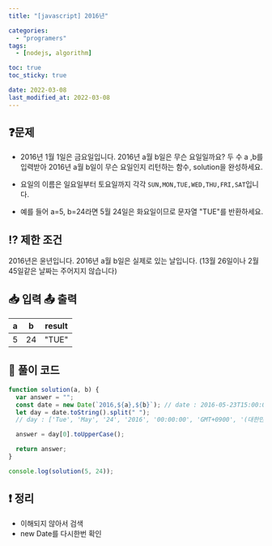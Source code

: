 ```yaml
---
title: "[javascript] 2016년"

categories:
  - "programers"
tags:
  - [nodejs, algorithm]

toc: true
toc_sticky: true

date: 2022-03-08
last_modified_at: 2022-03-08
---
```


## ❓문제

- 2016년 1월 1일은 금요일입니다. 2016년 a월 b일은 무슨 요일일까요? 두 수 a ,b를 입력받아 2016년 a월 b일이 무슨 요일인지 리턴하는 함수, solution을 완성하세요.

- 요일의 이름은 일요일부터 토요일까지 각각 `SUN,MON,TUE,WED,THU,FRI,SAT`입니다.
- 예를 들어 a=5, b=24라면 5월 24일은 화요일이므로 문자열 "TUE"를 반환하세요.

## ⁉️ 제한 조건

2016년은 윤년입니다.
2016년 a월 b일은 실제로 있는 날입니다. (13월 26일이나 2월 45일같은 날짜는 주어지지 않습니다)

## 📥 입력 📤 출력

|  a  |  b  | result |
| :-: | :-: | :----: |
|  5  | 24  | "TUE"  |

## 📝 풀이 코드

```js
function solution(a, b) {
  var answer = "";
  const date = new Date(`2016,${a},${b}`); // date : 2016-05-23T15:00:00.000Z
  let day = date.toString().split(" ");
  // day : ['Tue', 'May', '24', '2016', '00:00:00', 'GMT+0900', '(대한민국', '표준시)']

  answer = day[0].toUpperCase();

  return answer;
}

console.log(solution(5, 24));
```

## ❗️ 정리

- 이해되지 않아서 검색
- new Date를 다시한번 확인
